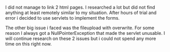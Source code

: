 I did not manage to link 2 html pages. I researched a lot but did not find anything at least remotely similar to my situation. 
After hours of trial and error i decided to use servlets to implement the forms.

The other big issue i faced was the fileupload with overwrite. For some reason I always got a NullPointerException that made the servlet unusable.
I will continue research on these 2 issues but i could not spend any more time on this right now.
